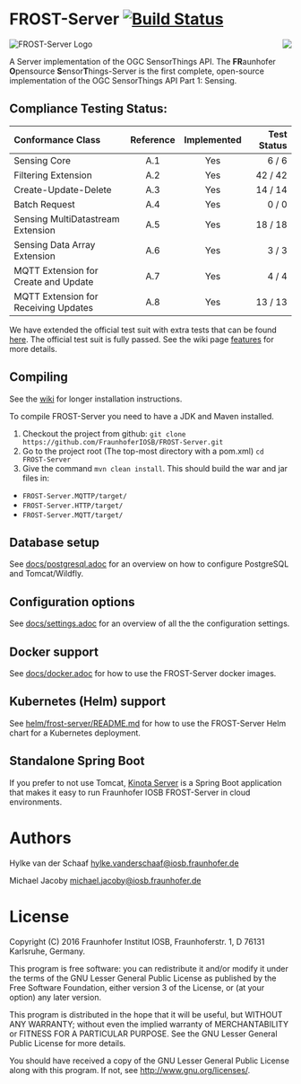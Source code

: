 # FROST-Server [![Build Status](https://travis-ci.org/FraunhoferIOSB/FROST-Server.svg?branch=master)](https://travis-ci.org/FraunhoferIOSB/FROST-Server)

![FROST-Server Logo](https://raw.githubusercontent.com/FraunhoferIOSB/FROST-Server/master/images/FROST-Server-darkgrey.png)
<a href="http://www.opengeospatial.org/resource/products/details/?pid=1371"><img align="right" src ="https://raw.githubusercontent.com/FraunhoferIOSB/FROST-Server/master/images/Certified_OGC_Compliant_Logo_Web.png"/></a>

A Server implementation of the OGC SensorThings API. The **FR**aunhofer **O**pensource **S**ensor**T**hings-Server
is the first complete, open-source implementation of the OGC SensorThings API Part 1: Sensing.


## Compliance Testing Status:

| Conformance Class                     | Reference | Implemented |Test Status |
|:--------------------------------------|:---------:|:-----------:|-----------:|
| Sensing Core                          | A.1       | Yes         |   6 /  6   |
| Filtering Extension                   | A.2       | Yes         |  42 / 42   |
| Create-Update-Delete                  | A.3       | Yes         |  14 / 14   |
| Batch Request                         | A.4       | Yes         |   0 /  0   |
| Sensing MultiDatastream Extension     | A.5       | Yes         |  18 / 18   |
| Sensing Data Array Extension          | A.6       | Yes         |   3 /  3   |
| MQTT Extension for Create and Update  | A.7       | Yes         |   4 /  4   |
| MQTT Extension for Receiving Updates  | A.8       | Yes         |  13 / 13   |

We have extended the official test suit with extra tests that can be found [here](https://github.com/FraunhoferIOSB/ets-sta10).
The official test suit is fully passed.
See the wiki page [features](https://github.com/FraunhoferIOSB/FROST-Server/wiki/Features) for more details.

## Compiling

See the [wiki](https://github.com/FraunhoferIOSB/FROST-Server/wiki) for longer installation instructions.

To compile FROST-Server you need to have a JDK and Maven installed.

1. Checkout the project from github: `git clone https://github.com/FraunhoferIOSB/FROST-Server.git`
2. Go to the project root (The top-most directory with a pom.xml) `cd FROST-Server`
3. Give the command `mvn clean install`. This should build the war and jar files in:
  * `FROST-Server.MQTTP/target/`
  * `FROST-Server.HTTP/target/`
  * `FROST-Server.MQTT/target/`

## Database setup

See [docs/postgresql.adoc](docs/postgresql.adoc) for an overview on how to configure PostgreSQL and Tomcat/Wildfly.

## Configuration options

See [docs/settings.adoc](docs/settings.adoc) for an overview of all the the configuration settings.

## Docker support

See [docs/docker.adoc](docs/docker.adoc) for how to use the FROST-Server docker images.

## Kubernetes (Helm) support

See [helm/frost-server/README.md](helm/frost-server/README.md) for how to use the FROST-Server Helm chart for a Kubernetes deployment. 

## Standalone Spring Boot

If you prefer to not use Tomcat, [Kinota Server](https://github.com/kinota/kinota-server) is a
Spring Boot application that makes it easy to run Fraunhofer IOSB FROST-Server in cloud environments.

# Authors

Hylke van der Schaaf
hylke.vanderschaaf@iosb.fraunhofer.de

Michael Jacoby
michael.jacoby@iosb.fraunhofer.de


# License

Copyright (C) 2016 Fraunhofer Institut IOSB, Fraunhoferstr. 1, D 76131
Karlsruhe, Germany.

This program is free software: you can redistribute it and/or modify
it under the terms of the GNU Lesser General Public License as published by
the Free Software Foundation, either version 3 of the License, or
(at your option) any later version.

This program is distributed in the hope that it will be useful,
but WITHOUT ANY WARRANTY; without even the implied warranty of
MERCHANTABILITY or FITNESS FOR A PARTICULAR PURPOSE.  See the
GNU Lesser General Public License for more details.

You should have received a copy of the GNU Lesser General Public License
along with this program.  If not, see <http://www.gnu.org/licenses/>.
